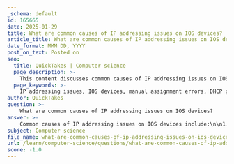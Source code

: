 ```yaml
---
_schema: default
id: 165665
date: 2025-01-29
title: What are common causes of IP addressing issues on IOS devices?
article_title: What are common causes of IP addressing issues on IOS devices?
date_format: MMM DD, YYYY
post_on_text: Posted on
seo:
  title: QuickTakes | Computer science
  page_description: >-
    This content discusses common causes of IP addressing issues on IOS devices, including manual assignment errors, DHCP-related problems, interface misconfigurations, IP address conflicts, and subnetting issues. It also suggests troubleshooting methods for resolving these issues.
  page_keywords: >-
    IP addressing issues, IOS devices, manual assignment errors, DHCP problems, misconfigured interfaces, IP address conflicts, subnetting issues, network communication, troubleshooting commands, network administrators
author: QuickTakes
question: >-
    What are common causes of IP addressing issues on IOS devices?
answer: >-
    Common causes of IP addressing issues on IOS devices include:\n\n1. **Manual Assignment Errors**: When network administrators manually assign IP addresses to devices, mistakes can occur. This may involve assigning the same IP address to multiple devices, using an incorrect subnet mask, or failing to configure the default gateway properly. Such errors can lead to communication issues within the network.\n\n2. **DHCP-Related Problems**: Issues can arise when devices rely on DHCP (Dynamic Host Configuration Protocol) for IP address assignment. This may include DHCP server misconfigurations, such as incorrect IP address pools or lease times, or network connectivity issues that prevent devices from reaching the DHCP server.\n\n3. **Misconfigured Interfaces**: An interface may be incorrectly configured, leading to IP addressing issues. This can include settings such as incorrect encapsulation types or VLAN assignments that do not match the intended network design.\n\n4. **IP Address Conflicts**: If two devices are assigned the same IP address, it can cause conflicts that disrupt network communication. This can happen due to manual assignment errors or DHCP server misconfigurations.\n\n5. **Subnetting Issues**: Incorrect subnetting can lead to devices being unable to communicate with each other. For example, if devices are on different subnets without proper routing, they will not be able to reach each other.\n\nTo troubleshoot these issues, network administrators can use commands such as `show ip interface` or `show ip interface brief` to verify the assigned IP addresses and interface statuses. This helps in identifying and resolving any discrepancies in the IP addressing configuration.
subject: Computer science
file_name: what-are-common-causes-of-ip-addressing-issues-on-ios-devices.md
url: /learn/computer-science/questions/what-are-common-causes-of-ip-addressing-issues-on-ios-devices
score: -1.0
---
```


&nbsp;